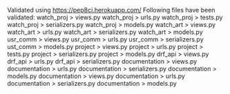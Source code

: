 Validated using https://pep8ci.herokuapp.com/ 
Following files have been validated:
watch_proj > views.py
watch_proj > urls.py
watch_proj > tests.py
watch_proj > serializers.py
watch_proj > models.py
watch_art > views.py
watch_art > urls.py
watch_art > serializers.py
watch_art > models.py
usr_comm > views.py
usr_comm > urls.py
usr_comm > serializers.py
ust_comm > models.py
project > views.py
project > urls.py
project > tests.py
project > serializers.py
project > models.py
drf_api > views.py
drf_api > urls.py
drf_api > serializers.py
documentation > views.py
documentation > urls.py
documentation > serializers.py
documentation > models.py
documentation > views.py
documentation > urls.py
documentation > serializers.py
documentation > models.py